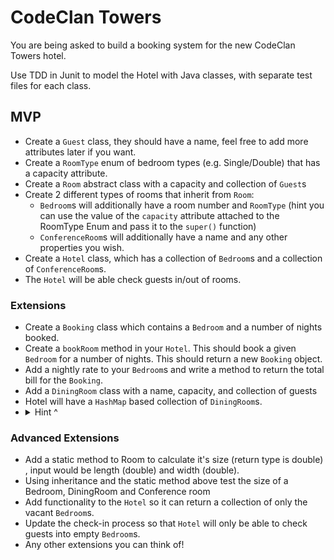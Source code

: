 # CodeClan Towers

You are being asked to build a booking system for the new CodeClan Towers hotel.

Use TDD in Junit to model the Hotel with Java classes, with separate test files for each class.

## MVP

- Create a `Guest` class, they should have a name, feel free to add more attributes later if you want. 
- Create a `RoomType` enum of bedroom types (e.g. Single/Double) that has a capacity attribute. 
- Create a `Room` abstract class with a capacity and collection of `Guest`s
- Create 2 different types of rooms that inherit from `Room`:
  - `Bedroom`s will additionally have a room number and `RoomType` (hint you can use the value of the `capacity` attribute attached to the RoomType Enum and pass it to the `super()` function)
  - `ConferenceRoom`s will additionally have a name and any other properties you wish.
- Create a `Hotel` class, which has a collection of `Bedroom`s and a collection of `ConferenceRoom`s.
- The `Hotel` will be able check guests in/out of rooms.

### Extensions

- Create a `Booking` class which contains a `Bedroom` and a number of nights booked.
- Create a `bookRoom` method in your `Hotel`. This should book a given `Bedroom` for a number of nights. This should return a new `Booking` object.
- Add a nightly rate to your `Bedroom`s and write a method to return the total bill for the `Booking`.
- Add a `DiningRoom` class with a name, capacity, and collection of guests
- Hotel will have a `HashMap` based collection of `DiningRoom`s.
- <details>
  <summary>Hint ^</summary>
  <code>HashMap&ltString, DiningRoom&gt</code>
  <p>The String here could be from calling <code>.getName()</code> on the instance of DiningRoom</p>
</details>

### Advanced Extensions

- Add a static method to Room to calculate it's size (return type is double) , input would be length (double) and width (double).
- Using inheritance and the static method above test the size of a Bedroom, DiningRoom and Conference room
- Add functionality to the `Hotel` so it can return a collection of only the vacant `Bedroom`s.
- Update the check-in process so that `Hotel` will only be able to check guests into empty `Bedroom`s.
- Any other extensions you can think of!
